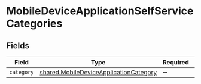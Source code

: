 # MobileDeviceApplicationSelfServiceCategories


## Fields

| Field                                                                                            | Type                                                                                             | Required                                                                                         | Description                                                                                      |
| ------------------------------------------------------------------------------------------------ | ------------------------------------------------------------------------------------------------ | ------------------------------------------------------------------------------------------------ | ------------------------------------------------------------------------------------------------ |
| `category`                                                                                       | [shared.MobileDeviceApplicationCategory](../../models/shared/mobiledeviceapplicationcategory.md) | :heavy_minus_sign:                                                                               | N/A                                                                                              |